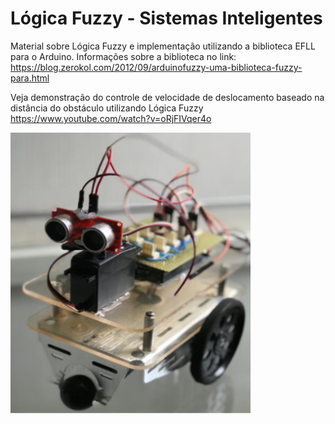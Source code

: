 # Lógica Fuzzy - Sistemas Inteligentes

Material sobre Lógica Fuzzy e implementação utilizando a biblioteca EFLL para o Arduino. Informações sobre a biblioteca no link:
https://blog.zerokol.com/2012/09/arduinofuzzy-uma-biblioteca-fuzzy-para.html

Veja demonstração do controle de velocidade de deslocamento baseado na distância do obstáculo utilizando Lógica Fuzzy
https://www.youtube.com/watch?v=oRjFIVqer4o

![](robo.png)
